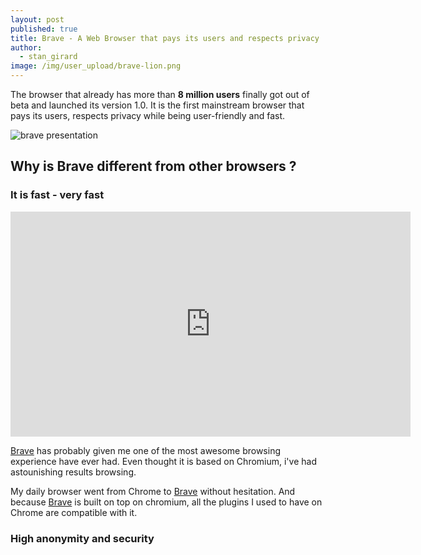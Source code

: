 ```yaml
---
layout: post
published: true
title: Brave - A Web Browser that pays its users and respects privacy
author:
  - stan_girard
image: /img/user_upload/brave-lion.png
---
```

The browser that already has more than **8 million users** finally got out of beta and launched its version 1.0. It is the first mainstream browser that pays its users, respects privacy while being user-friendly and fast. 

![brave presentation]({{site.baseurl}}/img/user_upload/brave-presentation.png)

## Why is Brave different from other browsers ? 

### It is fast - very fast

<iframe src="https://player.vimeo.com/video/371512354?color=fb542b&title=0&byline=0&portrait=0" width="640" height="360" frameborder="0" allow="autoplay; fullscreen" allowfullscreen></iframe>

[Brave](https://brave.com/pri301) has probably given me one of the most awesome browsing experience have ever had. Even thought it is based on Chromium, i've had astounishing results browsing. 

My daily browser went from Chrome to [Brave](https://brave.com/pri301) without hesitation.
And because [Brave](https://brave.com/pri301) is built on top on chromium, all the plugins I used to have on Chrome are compatible with it.

  
### High anonymity and security




  

